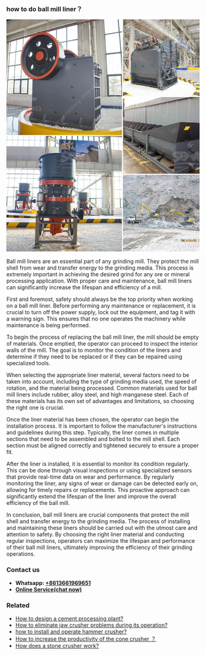 <h3>how to do ball mill liner？</h3><img src='1701746114.jpg' alt=''><p>Ball mill liners are an essential part of any grinding mill. They protect the mill shell from wear and transfer energy to the grinding media. This process is extremely important in achieving the desired grind for any ore or mineral processing application. With proper care and maintenance, ball mill liners can significantly increase the lifespan and efficiency of a mill.</p><p>First and foremost, safety should always be the top priority when working on a ball mill liner. Before performing any maintenance or replacement, it is crucial to turn off the power supply, lock out the equipment, and tag it with a warning sign. This ensures that no one operates the machinery while maintenance is being performed.</p><p>To begin the process of replacing the ball mill liner, the mill should be empty of materials. Once emptied, the operator can proceed to inspect the interior walls of the mill. The goal is to monitor the condition of the liners and determine if they need to be replaced or if they can be repaired using specialized tools.</p><p>When selecting the appropriate liner material, several factors need to be taken into account, including the type of grinding media used, the speed of rotation, and the material being processed. Common materials used for ball mill liners include rubber, alloy steel, and high manganese steel. Each of these materials has its own set of advantages and limitations, so choosing the right one is crucial.</p><p>Once the liner material has been chosen, the operator can begin the installation process. It is important to follow the manufacturer's instructions and guidelines during this step. Typically, the liner comes in multiple sections that need to be assembled and bolted to the mill shell. Each section must be aligned correctly and tightened securely to ensure a proper fit.</p><p>After the liner is installed, it is essential to monitor its condition regularly. This can be done through visual inspections or using specialized sensors that provide real-time data on wear and performance. By regularly monitoring the liner, any signs of wear or damage can be detected early on, allowing for timely repairs or replacements. This proactive approach can significantly extend the lifespan of the liner and improve the overall efficiency of the ball mill.</p><p>In conclusion, ball mill liners are crucial components that protect the mill shell and transfer energy to the grinding media. The process of installing and maintaining these liners should be carried out with the utmost care and attention to safety. By choosing the right liner material and conducting regular inspections, operators can maximize the lifespan and performance of their ball mill liners, ultimately improving the efficiency of their grinding operations.</p><h3>Contact us</h3><ul><li><strong>Whatsapp:&nbsp;<a href="https://wa.me/8613661969651">+8613661969651</a></strong></li><li><a href="https://swt.shibang-china.com/?git&amp;zhl&amp;how to do ball mill liner？"><strong>Online Service(chat now)</strong></a></li></ul><h3>Related</h3><ul><li><a href='How to design a cement processing plant.md'>How to design a cement processing plant?</a></li><li><a href='How to eliminate jaw crusher problems during its operation.md'>How to eliminate jaw crusher problems during its operation?</a></li><li><a href='how to install and operate hammer crusher.md'>how to install and operate hammer crusher?</a></li><li><a href='How to increase the productivity of the cone crusher ？.md'>How to increase the productivity of the cone crusher ？</a></li><li><a href='How does a stone crusher work.md'>How does a stone crusher work?</a></li></ul>